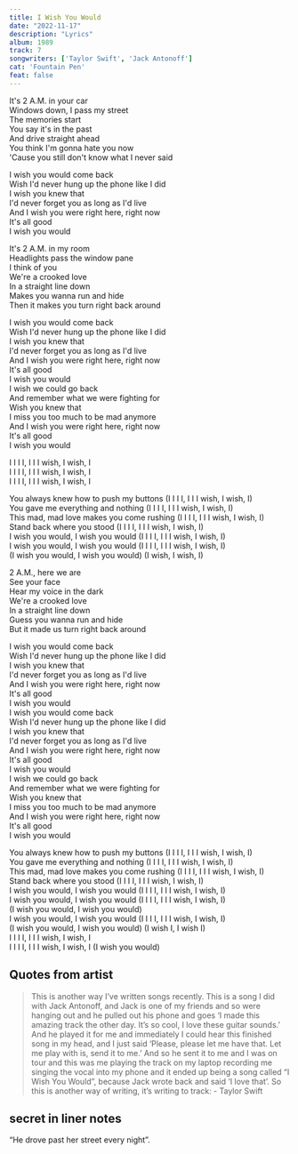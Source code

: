 ```yaml
---
title: I Wish You Would
date: "2022-11-17"
description: "Lyrics"
album: 1989
track: 7
songwriters: ['Taylor Swift', 'Jack Antonoff']
cat: 'Fountain Pen'
feat: false
---
```

<p className="verse-one">
It's 2 A.M. in your car <br />
Windows down, I pass my street <br />
The memories start <br />
You say it's in the past <br />
And drive straight ahead <br />
You think I'm gonna hate you now <br />
'Cause you still don't know what I never said <br />
</p>
<p className="chorus">
I wish you would come back <br />
Wish I'd never hung up the phone like I did <br />
I wish you knew that <br />
I'd never forget you as long as I'd live <br />
And I wish you were right here, right now <br />
It's all good <br />
I wish you would <br />
</p>
<p className="verse-two">
It's 2 A.M. in my room <br />
Headlights pass the window pane <br />
I think of you <br />
We're a crooked love <br />
In a straight line down <br />
Makes you wanna run and hide <br />
Then it makes you turn right back around <br />
</p>
<p className="chorus">
I wish you would come back <br />
Wish I'd never hung up the phone like I did <br />
I wish you knew that <br />
I'd never forget you as long as I'd live <br />
And I wish you were right here, right now <br />
It's all good <br />
I wish you would <br />
I wish we could go back <br />
And remember what we were fighting for <br />
Wish you knew that <br />
I miss you too much to be mad anymore <br />
And I wish you were right here, right now <br />
It's all good <br />
I wish you would <br />
</p>
<p className="post-chorus">
I I I I, I I I wish, I wish, I <br />
I I I I, I I I wish, I wish, I <br />
I I I I, I I I wish, I wish, I <br />
</p>
<p className="bridge">
You always knew how to push my buttons (I I I I, I I I wish, I wish, I) <br />
You gave me everything and nothing (I I I I, I I I wish, I wish, I) <br />
This mad, mad love makes you come rushing (I I I I, I I I wish, I wish, I) <br />
Stand back where you stood (I I I I, I I I wish, I wish, I) <br />
I wish you would, I wish you would (I I I I, I I I wish, I wish, I) <br />
I wish you would, I wish you would (I I I I, I I I wish, I wish, I) <br />
(I wish you would, I wish you would) (I wish, I wish, I) <br />
</p>
<p className="verse-three">
2 A.M., here we are <br />
See your face <br />
Hear my voice in the dark <br />
We're a crooked love <br />
In a straight line down <br />
Guess you wanna run and hide <br />
But it made us turn right back around <br />
</p>
<p className="chorus">
I wish you would come back <br />
Wish I'd never hung up the phone like I did <br />
I wish you knew that <br />
I'd never forget you as long as I'd live <br />
And I wish you were right here, right now <br />
It's all good <br />
I wish you would <br />
I wish you would come back <br />
Wish I'd never hung up the phone like I did <br />
I wish you knew that <br />
I'd never forget you as long as I'd live <br />
And I wish you were right here, right now <br />
It's all good <br />
I wish you would <br />
I wish we could go back <br />
And remember what we were fighting for <br />
Wish you knew that <br />
I miss you too much to be mad anymore <br />
And I wish you were right here, right now <br />
It's all good <br />
I wish you would <br />
</p>
<p className="outro">
You always knew how to push my buttons (I I I I, I I I wish, I wish, I) <br />
You gave me everything and nothing (I I I I, I I I wish, I wish, I) <br />
This mad, mad love makes you come rushing (I I I I, I I I wish, I wish, I) <br />
Stand back where you stood (I I I I, I I I wish, I wish, I) <br />
I wish you would, I wish you would (I I I I, I I I wish, I wish, I) <br />
I wish you would, I wish you would (I I I I, I I I wish, I wish, I) <br />
(I wish you would, I wish you would) <br />
I wish you would, I wish you would (I I I I, I I I wish, I wish, I) <br />
(I wish you would, I wish you would) (I wish I, I wish I) <br />
I I I I, I I I wish, I wish, I <br />
I I I I, I I I wish, I wish, I (I wish you would) <br />
</p>


## Quotes from artist
<blockquote cite="https://genius.com/Taylor-swift-i-wish-you-would-voice-memo-lyrics">
This is another way I’ve written songs recently. This is a song I did with Jack Antonoff, and Jack is one of my friends and so were hanging out and he pulled out his phone and goes ‘I made this amazing track the other day. It’s so cool, I love these guitar sounds.’ And he played it for me and immediately I could hear this finished song in my head, and I just said ‘Please, please let me have that. Let me play with is, send it to me.’ And so he sent it to me and I was on tour and this was me playing the track on my laptop recording me singing the vocal into my phone and it ended up being a song called “I Wish You Would”, because Jack wrote back and said ‘I love that’. So this is another way of writing, it’s writing to track: - Taylor Swift
</blockquote>

## secret in liner notes

“He drove past her street every night”.